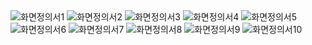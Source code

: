<img src="https://github.com/user-attachments/assets/47f47cbe-5dd4-4914-8ae9-b660b514304c" alt="화면정의서1">
<img src="https://github.com/user-attachments/assets/aa17a76f-0236-4653-8851-4ccc8195d2c4" alt="화면정의서2">
<img src="https://github.com/user-attachments/assets/9a6be0ec-2a94-49f2-8af2-56fa819bd950" alt="화면정의서3">
<img src="https://github.com/user-attachments/assets/f9e6c2f6-cb1e-4b0c-861e-46871ce20fc0" alt="화면정의서4">
<img src="https://github.com/user-attachments/assets/1a355449-6ca8-4722-8d66-11adc1c3d920" alt="화면정의서5">
<img src="https://github.com/user-attachments/assets/5897824a-c9d9-492e-a103-144764905b62" alt="화면정의서6">
<img src="https://github.com/user-attachments/assets/74c4b3df-39b8-430b-a0b5-1c687414b684" alt="화면정의서7">
<img src="https://github.com/user-attachments/assets/bd3f8a49-6d47-4a44-bf72-6f342858d871" alt="화면정의서8">
<img src="https://github.com/user-attachments/assets/3fb46f2d-ff44-4712-bd01-c326e936aacf" alt="화면정의서9">
<img src="https://github.com/user-attachments/assets/93855c04-5170-4fff-b76f-13e86228214a" alt="화면정의서10">
